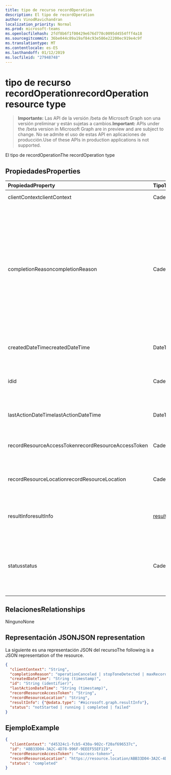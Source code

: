 ```yaml
---
title: tipo de recurso recordOperation
description: El tipo de recordOperation
author: VinodRavichandran
localization_priority: Normal
ms.prod: microsoft-teams
ms.openlocfilehash: 2fdf8b6f1f00429e676d778c0095d4554fff4a18
ms.sourcegitcommit: 36be044c89a19af84c93e586e22200ec919e4c9f
ms.translationtype: MT
ms.contentlocale: es-ES
ms.lasthandoff: 01/12/2019
ms.locfileid: "27948748"
---
```

# <a name="recordoperation-resource-type"></a><span data-ttu-id="3cd99-103">tipo de recurso recordOperation</span><span class="sxs-lookup"><span data-stu-id="3cd99-103">recordOperation resource type</span></span>

> <span data-ttu-id="3cd99-104">**Importante:** Las API de la versión /beta de Microsoft Graph son una versión preliminar y están sujetas a cambios.</span><span class="sxs-lookup"><span data-stu-id="3cd99-104">**Important:** APIs under the /beta version in Microsoft Graph are in preview and are subject to change.</span></span> <span data-ttu-id="3cd99-105">No se admite el uso de estas API en aplicaciones de producción.</span><span class="sxs-lookup"><span data-stu-id="3cd99-105">Use of these APIs in production applications is not supported.</span></span>

<span data-ttu-id="3cd99-106">El tipo de recordOperation</span><span class="sxs-lookup"><span data-stu-id="3cd99-106">The recordOperation type</span></span>

## <a name="properties"></a><span data-ttu-id="3cd99-107">Propiedades</span><span class="sxs-lookup"><span data-stu-id="3cd99-107">Properties</span></span>

| <span data-ttu-id="3cd99-108">Propiedad</span><span class="sxs-lookup"><span data-stu-id="3cd99-108">Property</span></span>                       | <span data-ttu-id="3cd99-109">Tipo</span><span class="sxs-lookup"><span data-stu-id="3cd99-109">Type</span></span>                        | <span data-ttu-id="3cd99-110">Descripción</span><span class="sxs-lookup"><span data-stu-id="3cd99-110">Description</span></span>                                                                                                                                       |
| :----------------------------- | :---------------------------| :-------------------------------------------------------------------------------------------------------------------------------------------------|
| <span data-ttu-id="3cd99-111">clientContext</span><span class="sxs-lookup"><span data-stu-id="3cd99-111">clientContext</span></span>                  | <span data-ttu-id="3cd99-112">Cadena</span><span class="sxs-lookup"><span data-stu-id="3cd99-112">String</span></span>                      | <span data-ttu-id="3cd99-113">El contexto de cliente.</span><span class="sxs-lookup"><span data-stu-id="3cd99-113">The client context.</span></span>                                                                                                                               |
| <span data-ttu-id="3cd99-114">completionReason</span><span class="sxs-lookup"><span data-stu-id="3cd99-114">completionReason</span></span>               | <span data-ttu-id="3cd99-115">Cadena</span><span class="sxs-lookup"><span data-stu-id="3cd99-115">String</span></span>                      | <span data-ttu-id="3cd99-116">Los valores posibles son: `operationCanceled`, `stopToneDetected`, `maxRecordDurationReached`, `initialSilenceTimeout`, `maxSilenceTimeout`, `playPromptFailed`, `playBeepFailed`, `mediaReceiveTimeout`, `unspecifiedError` y `none`.</span><span class="sxs-lookup"><span data-stu-id="3cd99-116">Possible values are: `operationCanceled`, `stopToneDetected`, `maxRecordDurationReached`, `initialSilenceTimeout`, `maxSilenceTimeout`, `playPromptFailed`, `playBeepFailed`, `mediaReceiveTimeout`, `unspecifiedError`, `none`.</span></span> |
| <span data-ttu-id="3cd99-117">createdDateTime</span><span class="sxs-lookup"><span data-stu-id="3cd99-117">createdDateTime</span></span>                | <span data-ttu-id="3cd99-118">DateTimeOffset</span><span class="sxs-lookup"><span data-stu-id="3cd99-118">DateTimeOffset</span></span>              | <span data-ttu-id="3cd99-119">La hora de creación de la grabación.</span><span class="sxs-lookup"><span data-stu-id="3cd99-119">The time when the recording was created.</span></span>                                                                                                          |
| <span data-ttu-id="3cd99-120">id</span><span class="sxs-lookup"><span data-stu-id="3cd99-120">id</span></span>                             | <span data-ttu-id="3cd99-121">Cadena</span><span class="sxs-lookup"><span data-stu-id="3cd99-121">String</span></span>                      | <span data-ttu-id="3cd99-122">Identificador de la operación de servidor. Es de sólo lectura.</span><span class="sxs-lookup"><span data-stu-id="3cd99-122">The server operation id. Read-only.</span></span> <span data-ttu-id="3cd99-123">Servidor que se generó.</span><span class="sxs-lookup"><span data-stu-id="3cd99-123">Server generated.</span></span>                                                                                             |
| <span data-ttu-id="3cd99-124">lastActionDateTime</span><span class="sxs-lookup"><span data-stu-id="3cd99-124">lastActionDateTime</span></span>             | <span data-ttu-id="3cd99-125">DateTimeOffset</span><span class="sxs-lookup"><span data-stu-id="3cd99-125">DateTimeOffset</span></span>              | <span data-ttu-id="3cd99-126">Hora de la última acción de la operación.</span><span class="sxs-lookup"><span data-stu-id="3cd99-126">The time of the last action of the operation.</span></span>                                                                                                     |
| <span data-ttu-id="3cd99-127">recordResourceAccessToken</span><span class="sxs-lookup"><span data-stu-id="3cd99-127">recordResourceAccessToken</span></span>      | <span data-ttu-id="3cd99-128">Cadena</span><span class="sxs-lookup"><span data-stu-id="3cd99-128">String</span></span>                      | <span data-ttu-id="3cd99-129">El token de acceso necesario para recuperar la grabación.</span><span class="sxs-lookup"><span data-stu-id="3cd99-129">The access token required to retrieve the recording.</span></span>                                                                                              |
| <span data-ttu-id="3cd99-130">recordResourceLocation</span><span class="sxs-lookup"><span data-stu-id="3cd99-130">recordResourceLocation</span></span>         | <span data-ttu-id="3cd99-131">Cadena</span><span class="sxs-lookup"><span data-stu-id="3cd99-131">String</span></span>                      | <span data-ttu-id="3cd99-132">La ubicación donde se encuentra la grabación.</span><span class="sxs-lookup"><span data-stu-id="3cd99-132">The location where the recording is located.</span></span>                                                                                                      |
| <span data-ttu-id="3cd99-133">resultInfo</span><span class="sxs-lookup"><span data-stu-id="3cd99-133">resultInfo</span></span>                     | [<span data-ttu-id="3cd99-134">resultInfo</span><span class="sxs-lookup"><span data-stu-id="3cd99-134">resultInfo</span></span>](resultinfo.md) | <span data-ttu-id="3cd99-135">La información del resultado.</span><span class="sxs-lookup"><span data-stu-id="3cd99-135">The result information.</span></span>  <span data-ttu-id="3cd99-136">Solo lectura.</span><span class="sxs-lookup"><span data-stu-id="3cd99-136">Read-only.</span></span> <span data-ttu-id="3cd99-137">Servidor que se generó.</span><span class="sxs-lookup"><span data-stu-id="3cd99-137">Server generated.</span></span>                                                                                             |
| <span data-ttu-id="3cd99-138">status</span><span class="sxs-lookup"><span data-stu-id="3cd99-138">status</span></span>                         | <span data-ttu-id="3cd99-139">Cadena</span><span class="sxs-lookup"><span data-stu-id="3cd99-139">String</span></span>                      | <span data-ttu-id="3cd99-140">Los valores posibles son: `notStarted`, `running`, `completed` y `failed`.</span><span class="sxs-lookup"><span data-stu-id="3cd99-140">Possible values are: `notStarted`, `running`, `completed`, `failed`.</span></span> <span data-ttu-id="3cd99-141">Solo lectura.</span><span class="sxs-lookup"><span data-stu-id="3cd99-141">Read-only.</span></span> <span data-ttu-id="3cd99-142">Servidor que se generó.</span><span class="sxs-lookup"><span data-stu-id="3cd99-142">Server generated.</span></span>                                                 |

## <a name="relationships"></a><span data-ttu-id="3cd99-143">Relaciones</span><span class="sxs-lookup"><span data-stu-id="3cd99-143">Relationships</span></span>
<span data-ttu-id="3cd99-144">Ninguno</span><span class="sxs-lookup"><span data-stu-id="3cd99-144">None</span></span>

## <a name="json-representation"></a><span data-ttu-id="3cd99-145">Representación JSON</span><span class="sxs-lookup"><span data-stu-id="3cd99-145">JSON representation</span></span>

<span data-ttu-id="3cd99-146">La siguiente es una representación JSON del recurso</span><span class="sxs-lookup"><span data-stu-id="3cd99-146">The following is a JSON representation of the resource.</span></span>

<!-- {
  "blockType": "resource",
  "optionalProperties": [

  ],
  "@odata.type": "microsoft.graph.recordOperation"
}-->
```json
{
  "clientContext": "String",
  "completionReason": "operationCanceled | stopToneDetected | maxRecordDurationReached | initialSilenceTimeout | maxSilenceTimeout | playPromptFailed | playBeepFailed | mediaReceiveTimeout | unspecifiedError | none",
  "createdDateTime": "String (timestamp)",
  "id": "String (identifier)",
  "lastActionDateTime": "String (timestamp)",
  "recordResourceAccessToken": "String",
  "recordResourceLocation": "String",
  "resultInfo": {"@odata.type": "#microsoft.graph.resultInfo"},
  "status": "notStarted | running | completed | failed"
}
```

## <a name="example"></a><span data-ttu-id="3cd99-147">Ejemplo</span><span class="sxs-lookup"><span data-stu-id="3cd99-147">Example</span></span>

<!-- {
  "blockType": "example",
  "@odata.type": "microsoft.graph.recordOperation",
  "truncated": true
}-->
```json
{
  "clientContext": "d45324c1-fcb5-430a-902c-f20af696537c",
  "id": "ABB33D04-3A2C-4D78-996F-9EEEF55EF119",
  "recordResourceAccessToken": "<access-token>",
  "recordResourceLocation": "https://resource.location/ABB33D04-3A2C-4D78-996F-9EEEF55EF119",
  "status": "completed"
}
```

<!-- uuid: 8fcb5dbc-d5aa-4681-8e31-b001d5168d79
2015-10-25 14:57:30 UTC -->
<!-- {
  "type": "#page.annotation",
  "description": "recordOperation resource",
  "keywords": "",
  "section": "documentation",
  "tocPath": ""
}-->
